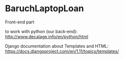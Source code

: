 # BaruchLaptopLoan
Front-end part

to work with python (our back-end): <br>
http://www.decalage.info/en/python/html

Django documentation about Templates and HTML: </br>
https://docs.djangoproject.com/en/1.11/topics/templates/
